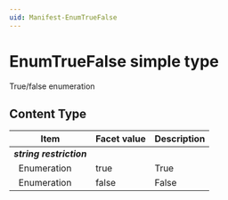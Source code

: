 ```yaml
---
uid: Manifest-EnumTrueFalse
---
```


# EnumTrueFalse simple type

True/false enumeration

## Content Type

|Item|Facet value|Description|
|--- |--- |--- |
|***string restriction***|||
|&nbsp;&nbsp;Enumeration|true|True|
|&nbsp;&nbsp;Enumeration|false|False|
